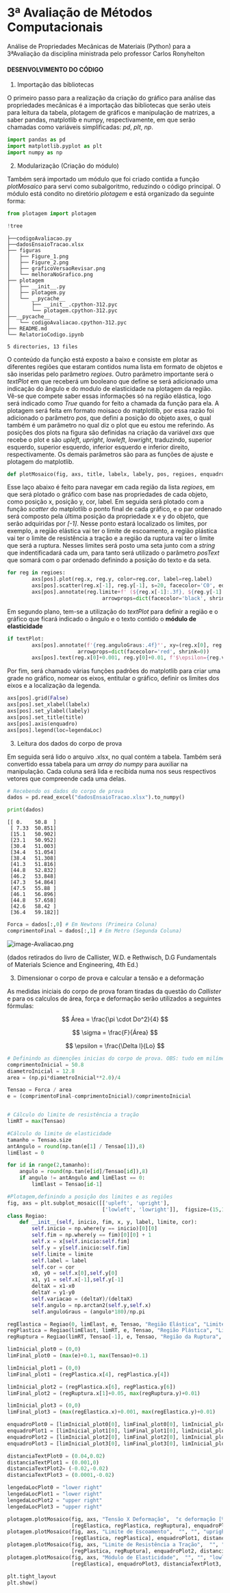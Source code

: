 # 3ª Avaliação de Métodos Computacionais
 Análise de Propriedades Mecânicas de Materiais (Python) para a 3ªAvaliação da disciplina ministrada pelo professor Carlos Ronyhelton
#### **DESENVOLVIMENTO DO CÓDIGO**

1. Importação das bibliotecas
   
O primeiro passo para a realização da criação do gráfico para análise das propriedades mecânicas é a importação das bibliotecas que serão uteis para leitura da tabela, plotagem de gráficos e manipulação de matrizes, a saber pandas, matplotlib e numpy, respectivamente, em que serão chamadas como variáveis simplificadas: *pd*, *plt*, *np*.


```python
import pandas as pd
import matplotlib.pyplot as plt
import numpy as np
```

2. Modularização (Criação do módulo)

Também será importado um módulo que foi criado contida a função *plotMosaico* para servi como subalgoritmo, reduzindo o código principal. O módulo está condito no diretório *plotagem* e está organizado da seguinte forma:


```python
from plotagem import plotagem
```


```python
!tree
```
    ├──codigoAvaliacao.py
    ├──dadosEnsaioTracao.xlsx
    ├── figuras
    │   ├── Figure_1.png
    │   ├── Figure_2.png
    │   ├── graficoVersaoRevisar.png
    │   └── melhoraNoGrafico.png
    ├── plotagem
    │   ├── __init__.py
    │   ├── plotagem.py
    │   └── __pycache__
    │       ├── __init__.cpython-312.pyc
    │       └── plotagem.cpython-312.pyc
    ├──__pycache__
    │   └── codigoAvaliacao.cpython-312.pyc
    ├── README.md
    └── RelatorioCodigo.ipynb
    
    5 directories, 13 files


O conteúdo da função está exposto a baixo e consiste em plotar as diferentes regiões que estaram contidos numa lista em formato de objetos e são inseridas pelo parâmetro *regioes*. Outro parâmetro importante será o *textPlot* em que receberá um booleano que define se será adicionado uma indicação do ângulo e do modulo de elasticidade na plotagem da região. Vê-se que compete saber essas informações só na região elástica, logo será indicado como *True* quando for feito a chamada da função para ela. A plotagem será feita em formato moisaco do matplotlib, por essa razão foi adicionado o parâmetro *pos*, que defini a posição do objeto axes, o qual também é um parâmetro no qual diz o plot que eu estou me referindo. As posições dos plots na figura são definidas na criação da variável *axs* que recebe o plot e são *upleft*, *upright*, *lowleft*, *lowright*, traduzindo, superior esquerdo, superior esquerdo, inferior esquerdo e inferior direito, respectivamente. Os demais parâmetros são para as funções de ajuste e plotagem do matplotlib.


```python
def plotMosaico(fig, axs, title, labelx, labely, pos, regioes, enquadro, posText=(0,0), legendaLoc="",textPlot=bool):
```

Esse laço abaixo é feito para navegar em cada região da lista *regioes*, em que será plotado o gráfico com base nas propriedades de cada objeto, como posição x, posição y, cor, label. Em seguida será plotado com a função *scatter* do matplotlib o ponto final de cada gráfico, e o par ordenado será composto pela última posição da propriedade x e y do objeto, que serão adquiridas por *[-1]*.  Nesse ponto estará localizado os limites, por exemplo, a região elástica vai ter o limite de escoamento, a região plástica vai ter o limite de resistência a tração e a região da ruptura vai ter o limite que será a ruptura. Nesses limites será posto uma seta junto com a *string* que indentificadará cada um, para tanto será utilizado o parâmetro *posText* que somará com o par ordenado definindo a posição do texto e da seta.


```python
for reg in regioes:
        axs[pos].plot(reg.x, reg.y, color=reg.cor, label=reg.label)
        axs[pos].scatter(reg.x[-1], reg.y[-1], s=20, facecolor='C0', edgecolor='k')
        axs[pos].annotate(reg.limite+f' (${reg.x[-1]:.3f}, ${reg.y[-1]:.4f})', xy=(reg.x[-1], reg.y[-1]), xytext=(reg.x[-1] + posText[0], reg.y[-1] + posText[1]),
                               arrowprops=dict(facecolor='black', shrink=0.1))
```

Em segundo plano, tem-se a utilização do *textPlot* para definir a região e o gráfico que ficará indicado o ângulo e o texto contido o  **módulo de elasticidade**


```python
if textPlot:
        axs[pos].annotate(f'{reg.anguloGraus:.4f}°', xy=(reg.x[0], reg.y[0]), xytext=(reg.x[0]+0.0001, reg.y[0]+0.001),
                       arrowprops=dict(facecolor='red', shrink=0))
        axs[pos].text(reg.x[0]+0.001, reg.y[0]+0.01, f'$\epsilon={reg.variacao:.4f}$',fontsize=15)
```

Por fim, será chamado várias funções padrões do matplotlib para criar uma grade no gráfico, nomear os eixos, entitular o gráfico, definir os limites dos eixos e a localização da legenda.


```python
axs[pos].grid(False)
axs[pos].set_xlabel(labelx)
axs[pos].set_ylabel(labely)
axs[pos].set_title(title)
axs[pos].axis(enquadro)
axs[pos].legend(loc=legendaLoc)
```

3. Leitura dos dados do corpo de prova

Em seguida será lido o arquivo .xlsx, no qual contém a tabela. Também será convertido essa tabela para um *array do numpy* para auxiliar na manipulação. Cada coluna será lida e recibida numa nos seus respectivos vetores que compreende cada uma delas. 


```python
# Recebendo os dados do corpo de prova
dados = pd.read_excel("dadosEnsaioTracao.xlsx").to_numpy()
```


```python
print(dados)
```

    [[ 0.    50.8  ]
     [ 7.33  50.851]
     [15.1   50.902]
     [23.1   50.952]
     [30.4   51.003]
     [34.4   51.054]
     [38.4   51.308]
     [41.3   51.816]
     [44.8   52.832]
     [46.2   53.848]
     [47.3   54.864]
     [47.5   55.88 ]
     [46.1   56.896]
     [44.8   57.658]
     [42.6   58.42 ]
     [36.4   59.182]]



```python
Forca = dados[:,0] # Em Newtons (Primeira Coluna)
comprimentoFinal = dados[:,1] # Em Metro (Segunda Coluna)
```
![image-Avaliacao.png](https://i.postimg.cc/Pq4X6YQB/image-Avaliacao.png)


(dados retirados do livro de Callister, W.D. e Rethwisch, D.G Fundamentals of Materials Science and Engineering, 4th Ed.)


3. Dimensionar o corpo de prova e calcular a tensão e a deformação

As medidas iniciais do corpo de prova foram tiradas da questão do *Callister* e para os calculos de área, força e deformação serão utilizados a seguintes fórmulas:

$$
    Área = \frac{\pi \cdot Do^2}{4} 
$$

$$
\sigma = \frac{F}{Área}
$$

$$
 \epsilon = \frac{\Delta l}{Lo}
$$


```python
# Definindo as dimenções inicias do corpo de prova. OBS: tudo em milímetro
comprimentoInicial = 50.8
diametroInicial = 12.8
area = (np.pi*diametroInicial**2.0)/4

Tensao = Forca / area
e = (comprimentoFinal-comprimentoInicial)/comprimentoInicial
```


```python

```


```python
# Cálculo do limite de resistência a tração
limRT = max(Tensao)

#Cálculo do limite de elasticidade
tamanho = Tensao.size
antAngulo = round(np.tan(e[1] / Tensao[1]),8)
limElast = 0

for id in range(2,tamanho):
    angulo = round(np.tan(e[id]/Tensao[id]),8)
    if angulo != antAngulo and limElast == 0:
        limElast = Tensao[id-1]

#Plotagem,definindo a posição dos limites e as regiões
fig, axs = plt.subplot_mosaic([['upleft', 'upright'],
                               ['lowleft', 'lowright']],  figsize=(15,10), gridspec_kw={'hspace': 0.5})
class Regiao:
    def __init__(self, inicio, fim, x, y, label, limite, cor):
        self.inicio = np.where(y == inicio)[0][0]
        self.fim = np.where(y == fim)[0][0] + 1
        self.x = x[self.inicio:self.fim]
        self.y = y[self.inicio:self.fim]
        self.limite = limite
        self.label = label
        self.cor = cor
        x0, y0 = self.x[0],self.y[0]
        x1, y1 = self.x[-1],self.y[-1]
        deltaX = x1-x0
        deltaY = y1-y0
        self.variacao = (deltaY)/(deltaX)
        self.angulo = np.arctan2(self.y,self.x)
        self.anguloGraus = (angulo*180)/np.pi

regElastica = Regiao(0, limElast, e, Tensao, "Região Elástica", "Limite de Escoamento", "orange")
regPlastica = Regiao(limElast, limRT, e, Tensao, "Região Plástica", "Limite de Resistência a Tração", "blue")
regRuptura = Regiao(limRT, Tensao[-1], e, Tensao, "Região da Ruptura", "Ruptura", "red")

limInicial_plot0 = (0,0)
limFinal_plot0 = (max(e)+0.1, max(Tensao)+0.1)

limInicial_plot1 = (0,0)
limFinal_plot1 = (regPlastica.x[4], regPlastica.y[4])

limInicial_plot2 = (regPlastica.x[6], regPlastica.y[6])
limFinal_plot2 = (regRuptura.x[1]+0.05, max(regRuptura.y)+0.01)

limInicial_plot3 = (0,0)
limFinal_plot3 = (max(regElastica.x)+0.001, max(regElastica.y)+0.01)

enquadroPlot0 = [limInicial_plot0[0], limFinal_plot0[0], limInicial_plot0[1], limFinal_plot0[1]]
enquadroPlot1 = [limInicial_plot1[0], limFinal_plot1[0], limInicial_plot1[1], limFinal_plot1[1]]
enquadroPlot2 = [limInicial_plot2[0], limFinal_plot2[0], limInicial_plot2[1], limFinal_plot2[1]]
enquadroPlot3 = [limInicial_plot3[0], limFinal_plot3[0], limInicial_plot3[1], limFinal_plot3[1]]

distanciaTextPlot0 = (0.04,0.02)
distanciaTextPlot1 = (0.001,0)
distanciaTextPlot2= (-0.02,-0.02)
distanciaTextPlot3 = (0.0001,-0.02)

lengedaLocPlot0 = "lower right"
lengedaLocPlot1 = "lower right"
lengedaLocPlot2 = "upper right"
lengedaLocPlot3 = "upper right"

plotagem.plotMosaico(fig, axs, "Tensão X Deformação",  "ε deformação [%]", "σ tensão [Pa]", "upleft", 
                     [regElastica, regPlastica, regRuptura], enquadroPlot0, distanciaTextPlot0, lengedaLocPlot0,False)
plotagem.plotMosaico(fig, axs, "Limite de Escoamento",  "", "", "upright",
                     [regElastica, regPlastica], enquadroPlot1, distanciaTextPlot1, lengedaLocPlot1, False)
plotagem.plotMosaico(fig, axs, "Limite de Resistência a Tração",  "", "", "lowright",
                     [regPlastica, regRuptura], enquadroPlot2, distanciaTextPlot2, lengedaLocPlot2, False)
plotagem.plotMosaico(fig, axs, "Módulo de Elasticidade",  "", "", "lowleft",
                     [regElastica], enquadroPlot3, distanciaTextPlot3, lengedaLocPlot3)

plt.tight_layout
plt.show()
```
    



```python

```

